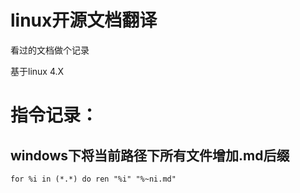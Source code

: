 # linux开源文档翻译

看过的文档做个记录

基于linux 4.X





# 指令记录：
## windows下将当前路径下所有文件增加.md后缀
	for %i in (*.*) do ren "%i" "%~ni.md"